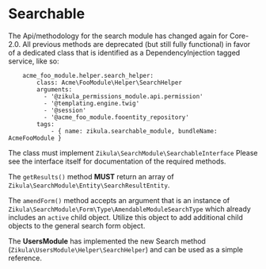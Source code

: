 Searchable
==========

The Api/methodology for the search module has changed again for Core-2.0. All previous methods are deprecated (but still
fully functional) in favor of a dedicated class that is identified as a DependencyInjection tagged service, like so:

```
    acme_foo_module.helper.search_helper:
        class: Acme\FooModule\Helper\SearchHelper
        arguments:
          - '@zikula_permissions_module.api.permission'
          - '@templating.engine.twig'
          - '@session'
          - '@acme_foo_module.fooentity_repository'
        tags:
            - { name: zikula.searchable_module, bundleName: AcmeFooModule }
```

The class must implement `Zikula\SearchModule\SearchableInterface` Please see the interface itself for documentation 
of the required methods.

The `getResults()` method **MUST** return an array of `Zikula\SearchModule\Entity\SearchResultEntity`.

The `amendForm()` method accepts an argument that is an instance of `Zikula\SearchModule\Form\Type\AmendableModuleSearchType`
which already includes an `active` child object. Utilize this object to add additional child objects to the general 
search form object. 

The **UsersModule** has implemented the new Search method (`Zikula\UsersModule\Helper\SearchHelper`) and can be used as
a simple reference.

